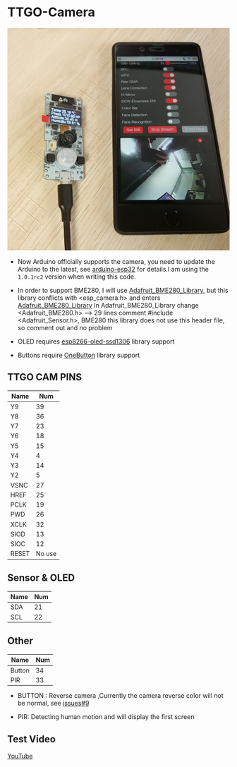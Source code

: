 TTGO-Camera
=====================

![pic](image/1.jpg)

- Now Arduino officially supports the camera, you need to update the Arduino to the latest, see [arduino-esp32](https://github.com/espressif/arduino-esp32/releases) for details.I am using the `1.0.1rc2` version when writing this code.
  
- In order to support BME280, I will use [Adafruit_BME280_Library](https://github.com/adafruit/Adafruit_BME280_Library), but this library conflicts with <esp_camera.h> and enters [Adafruit_BME280_Library](https://github.com/adafruit/Adafruit_BME280_Library) In Adafruit_BME280_Library change <Adafruit_BME280.h> --> 29 lines comment #include <Adafruit_Sensor.h>, BME280 this library does not use this header file, so comment out and no problem

- OLED requires [esp8266-oled-ssd1306](https://github.com/ThingPulse/esp8266-oled-ssd1306) library support
  
- Buttons require [OneButton](https://github.com/mathertel/OneButton) library support

## TTGO CAM PINS
| Name  | Num    |
| ----- | ------ |
| Y9    | 39     |
| Y8    | 36     |
| Y7    | 23     |
| Y6    | 18     |
| Y5    | 15     |
| Y4    | 4      |
| Y3    | 14     |
| Y2    | 5      |
| VSNC  | 27     |
| HREF  | 25     |
| PCLK  | 19     |
| PWD   | 26     |
| XCLK  | 32     |
| SIOD  | 13     |
| SIOC  | 12     |
| RESET | No use |

## Sensor & OLED
| Name | Num |
| ---- | --- |
| SDA  | 21  |
| SCL  | 22  |

## Other
| Name   | Num |
| ------ | --- |
| Button | 34  |
| PIR    | 33  |

* BUTTON : Reverse camera ,Currently the camera reverse color will not be normal, see [issues#9](https://github.com/espressif/esp32-camera/issues/9)
  
* PIR: Detecting human motion and will display the first screen



## Test Video
[YouTube](https://www.youtube.com/watch?v=CibcsmurTbo)